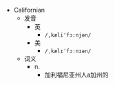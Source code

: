 - Californian
  - 发音
    - 英
      - `/,kæli'fɔ:njən/`
    - 美
      - `/ˌkælɪˈfɔːnɪən/`
  - 词义
    - n.
      - 加利福尼亚州人a加州的
